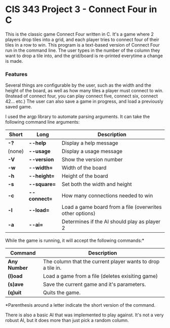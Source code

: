 # CIS 343 Project 3 - Connect Four in C
This is the classic game Connect Four written in C.  It's a game where 2 players drop tiles into a grid, and each player tries to connect four of their tiles in a row to win. This program is a text-based version of Connect Four run in the command line.  The user types in the number of the column they want to drop a tile into, and the grid/board is re-printed everytime a change is made.  

### Features
Several things are configurable by the user, such as the width and the height of the board, as well as how many tiles a player must connect to win. (Instead of connect four, you can play connect five, connect six, connect 42... etc.)  The user can also save a game in progress, and load a previously saved game.

I used the argp library to automate parsing arguments. It can take the following command line arguments:

 Short| Long | Description
---|---|---
 **-?** | **--help** | Display a help message
 (none) | **--usage** | Display a usage message
 **-V** | **--version** | Show the version number
 **-w** | **--width=** | Width of the board
 **-h** | **--height=** | Height of the board
 **-s** | **--square=** | Set both the width and height
 **-c** | **--connect=** | How many connections needed to win
 **-l** | **--load=** | Load a game board from a file (overwrites other options)
 **-a** | **--ai=** | Determines if the AI should play as player 2
 
 While the game is running, it will accept the following commands:\*
 
  Command | Description
----------|----------
 **Any Number** | The column that the current player wants to drop a tile in.
 **(l)oad** | Load a game from a file (deletes exisiting game)
 **(s)ave** | Save the current game and it's parameters.
 **(q)uit** | Quits the game.
 
 \*Parenthesis around a letter indicate the short version of the command.

There is also a basic AI that was implemented to play against.  It's not a very robust AI, but it does more than just pick a random column.
